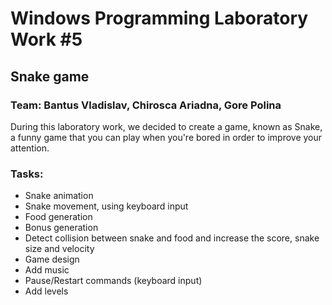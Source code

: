 # Windows Programming Laboratory Work #5
## Snake game
### Team: Bantus Vladislav, Chirosca Ariadna, Gore Polina

During this laboratory work, we decided to create a game, known as Snake, a funny game that you can play when you're bored in order to improve your attention.

### Tasks:
* Snake animation
* Snake movement, using keyboard input
* Food generation
* Bonus generation
* Detect collision between snake and food and increase the score, snake size and velocity
* Game design 
* Add music
* Pause/Restart commands (keyboard input)
* Add levels


